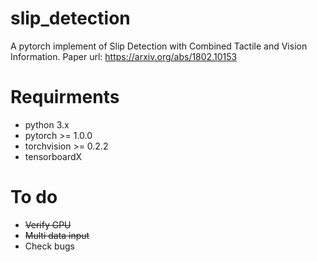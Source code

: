 # slip_detection
A pytorch implement of Slip Detection with Combined Tactile and Vision Information.
Paper url: https://arxiv.org/abs/1802.10153
# Requirments
* python 3.x
* pytorch >= 1.0.0
* torchvision >= 0.2.2
* tensorboardX
# To do
* ~~Verify GPU~~
* ~~Multi data input~~
* Check bugs
